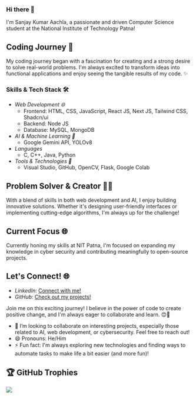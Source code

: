 ### Hi there 👋

I'm Sanjay Kumar Aachla, a passionate and driven Computer Science student at the National Institute of Technology Patna!

## Coding Journey 🌟

My coding journey began with a fascination for creating and a strong desire to solve real-world problems. I'm always excited to transform ideas into functional applications and enjoy seeing the tangible results of my code. ✨

### Skills & Tech Stack 🛠

- *Web Development 🌐*
  - Frontend: HTML, CSS, JavaScript, React JS, Next JS, Tailwind CSS, Shadcn/ui
  - Backend: Node JS
  - Database: MySQL, MongoDB
- *AI & Machine Learning 🤖*
  - Google Gemini API, YOLOv8
- *Languages*
  - C, C++, Java, Python
- *Tools & Technologies 🧰*
  - Visual Studio, GitHub, OpenCV, Flask, Google Colab

## Problem Solver & Creator 🤔💡

With a blend of skills in both web development and AI, I enjoy building innovative solutions. Whether it's designing user-friendly interfaces or implementing cutting-edge algorithms, I'm always up for the challenge!

## Current Focus 🌐

Currently honing my skills at NIT Patna, I'm focused on expanding my knowledge in cyber security and contributing meaningfully to open-source projects.

## Let's Connect! 🌐

- *LinkedIn:* [Connect with me!](https://www.linkedin.com/in/sanjay-aachla-nitp/)
- *GitHub:* [Check out my projects!](https://github.com/SanjayK-2005)

Join me on this exciting journey! I believe in the power of code to create positive change, and I'm always eager to collaborate and learn. 😊🚀

- 👯 I’m looking to collaborate on interesting projects, especially those related to AI, web development, or cybersecurity. Feel free to reach out!
- 😄 Pronouns: He/Him
- ⚡ Fun fact: I'm always exploring new technologies and finding ways to automate tasks to make life a bit easier (and more fun)!

## 🏆 GitHub Trophies

![](https://github-profile-trophy.vercel.app/?username=SanjayK-2005&theme=radical&no-frame=true&no-bg=true&margin-w=4)
